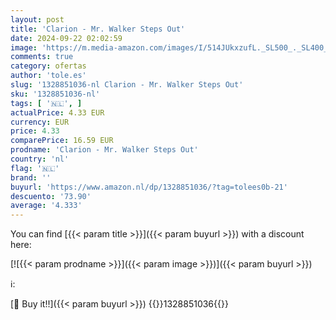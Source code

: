```yaml
---
layout: post
title: 'Clarion - Mr. Walker Steps Out'
date: 2024-09-22 02:02:59
image: 'https://m.media-amazon.com/images/I/514JUkxzufL._SL500_._SL400_.jpg'
comments: true
category: ofertas
author: 'tole.es'
slug: '1328851036-nl Clarion - Mr. Walker Steps Out'
sku: '1328851036-nl'
tags: [ '🇳🇱', ]
actualPrice: 4.33 EUR
currency: EUR
price: 4.33
comparePrice: 16.59 EUR
prodname: 'Clarion - Mr. Walker Steps Out'
country: 'nl'
flag: '🇳🇱'
brand: ''
buyurl: 'https://www.amazon.nl/dp/1328851036/?tag=tolees0b-21'
descuento: '73.90'
average: '4.333'
---
```


You can find [{{< param title >}}]({{< param buyurl >}}) with a discount here:

[![{{< param prodname >}}]({{< param image >}})]({{< param buyurl >}})

ℹ️:


[🛒 Buy it!!]({{< param buyurl >}})
{{<world>}}1328851036{{</world>}}
